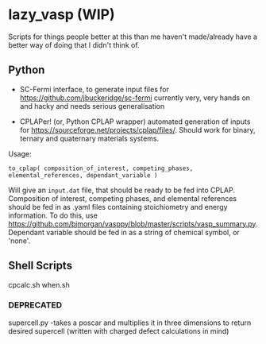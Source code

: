 # lazy_vasp (WIP)
Scripts for things people better at this than me haven't made/already have a better way of doing that I didn't think of. 

## Python

- SC-Fermi interface, to generate input files for https://github.com/jbuckeridge/sc-fermi currently very, very hands on and hacky and needs serious generalisation

- CPLAPer! (or, Python CPLAP wrapper) automated generation of inputs for https://sourceforge.net/projects/cplap/files/. Should work for binary, ternary and quaternary materials systems.

Usage:

``` to_cplap( composition_of_interest, competing_phases, elemental_references, dependant_variable ) ```

Will give an `input.dat` file, that should be ready to be fed into CPLAP. Composition of interest, competing phases, and elemental references should be fed in as .yaml files containing stoichiometry and energy information. To do this, use https://github.com/bjmorgan/vasppy/blob/master/scripts/vasp_summary.py. Dependant variable should be fed in as a string of chemical symbol, or 'none'. 


 ## Shell Scripts

cpcalc.sh
when.sh  


### DEPRECATED

supercell.py
 -takes a poscar and multiplies it in three dimensions to return desired supercell (written with charged defect calculations in mind) 
